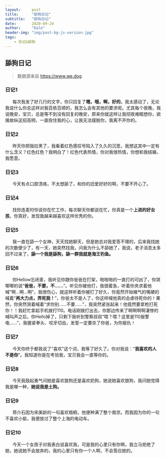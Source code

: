 ```yaml
---
layout:     post
title:      "舔狗日记"
subtitle:   "舔狗日记"
date:       2020-09-24
author:     "Dale"
header-img: "img/post-bg-js-version.jpg"
tags:
    - 杂记&舔狗 
---
```


## 舔狗日记
> 数据源来自 https://www.we.dog 

### 日记1
&#160;&#160; &#160; &#160;每次我发了好几行的文字，你只回复了**嗯，哦，啊，好的**。我太感动了，无论我说什么你总这样对我百依百顺的，我怎么会有其他的要求呢。尤其每个夜晚，我说晚安，宝贝，总是等不到没有回复的晚安，原来你就这样让我彻夜难眠想你，欲擒故纵这招高明，一直拴住我的心，让我无法摆脱你，我离不开你的。

### 日记2
&#160;&#160; &#160; &#160;昨天你把我拉黑了，我看着红色感叹号陷入了久久的沉思，我想这其中一定有什么含义？红色红色？我明白了！红色代表热情，你对我很热情，你想和我结婚，我愿意。

### 日记3
&#160;&#160; &#160; &#160;今天有点口腔溃疡，不太想舔了，和你的旧爱好好的啊，不要不开心了。

### 日记4
&#160;&#160; &#160; &#160;找你连麦时你说你在忙工作，每次聊天你都说在忙，你真是一个**上进的好女孩**，你真好，发现我越来越喜欢这样优秀的你。

### 日记5
&#160;&#160; &#160; &#160;我一直在舔一个女神，天天找她聊天，但是她总对我爱答不理的，后来我找她的次数便少了，有一天，她突然找我，问我为什么不舔她了，我说，老子消息太多回不过来了，**舔一个我是舔狗，舔一群我就是海王钓鱼。**

### 日记6
&#160;&#160; &#160; &#160;你Hellow忘闭麦，我听见你跟你爸爸在打架，啪啪啪的一直打的可凶了，你哭唧唧的说“**爸爸，不要，不……**”。听见你被他打，我很着急，听着你央求着他喊“啊…啊…啊”，我很伤心，就这样听着你被打了好久，你竟然开始赌气的嘴硬的喊着“**再大力点，弄死我！**”，你爸太不是人了，你这样喊他真的会虐待死你的！果然，你突然哭着喊着“求你别……不要……”，我突然紧张起来！他竟然要拿枪打死你！！我赶忙拿起手机拨打110。电话刚拨打出去，你那边传来了啊啊啊啊凄惨的喊叫声之后，你Hello掉了，只剩下我听到警察叔叔“喂？喂？这里是110报警电……”，我握紧拳头、咬牙切齿，发誓一定要杀了你爸，为你报仇！

### 日记7
&#160;&#160; &#160; &#160;今天你终于都我说了“喜欢”这个词，我等了好久了。你对我说：“**我喜欢的人不是你**”。我知道你是在考验我，宝贝我会一直等你的。

### 日记8
&#160;&#160; &#160; &#160;今天我鼓起勇气问她是喜欢狼狗还是喜欢奶狗，她说她喜欢狼狗，我问她觉得我是哪一种，**她说我是土狗。**

### 日记9
&#160;&#160; &#160; &#160;蒋介石因为宋美龄的一句喜欢梧桐，他便种满了整个南京。而我因为你的一句不喜欢小偷，我便放过了整个上海的电动车。

### 日记10
&#160;&#160; &#160; &#160;今天一个女孩子对我表白说喜欢我，可是我的心里只有你啊，我立马拒绝了她，她说她不会放弃的，我的心里只有你一个人啊，不会答应她的。
